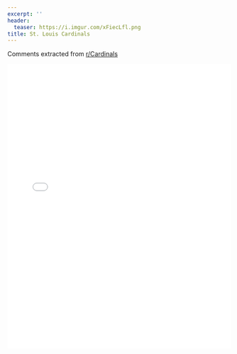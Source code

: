 ```yaml
---
excerpt: ''
header:
  teaser: https://i.imgur.com/xFiecLfl.png
title: St. Louis Cardinals
---
```


Comments extracted from [r/Cardinals](https://reddit.com/r/Cardinals)
<iframe id="igraph" scrolling="no" style="border:none;" seamless="seamless" src="/plots/MLB/STL.html" height="640" width="100%"></iframe>